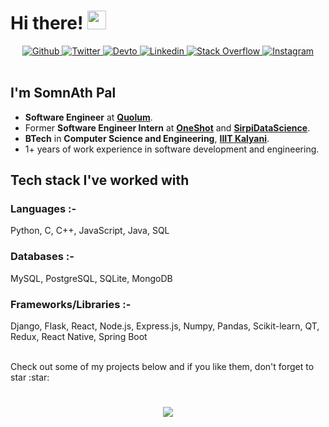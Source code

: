 # Hi there! <img src="https://raw.githubusercontent.com/iampavangandhi/iampavangandhi/master/gifs/Hi.gif" width="30px">

<div align="center">
  <a href="https://github.com/WizArdZ3658" target="_blank">
    <img src="https://img.shields.io/badge/-GitHub-AD5C51?style=flat-square&logo=GitHub&logoColor=white" alt="Github" />
  </a>
  <a href="https://twitter.com/wingman__7" target="_blank">
    <img src="https://img.shields.io/badge/-Twitter-1DA1F2?style=flat-square&logo=Twitter&logoColor=white" alt="Twitter" />
  </a>
  <a href="https://dev.to/wizardz3658" target="_blank">
    <img src="https://img.shields.io/badge/-Dev.to-230809?style=flat-square&logo=Dev.to&logoColor=white" alt="Devto" />
  </a>
  <a href="https://www.linkedin.com/in/skywalker11" target="_blank">
    <img src="https://img.shields.io/badge/-LinkedIn-0077B5?style=flat-square&logo=Linkedin&logoColor=white" alt="Linkedin" />
  </a>
  <a href="https://stackoverflow.com/users/9582533/wingman-7" target="_blank">
<!--     <img src=https://img.shields.io/badge/-Stack%20Overflow-FE7A16?style=for-the-badge&logo=Stack-Overflow&logoColor=white alt="Stack Overflow" style="margin-bottom: 5px;" /> -->
    <img src="https://img.shields.io/badge/-Stack%20Overflow-FE7A16?style=flat-square&logo=Stack-Overflow&logoColor=white" alt="Stack Overflow" />
  </a>
  <a href="https://www.instagram.com/wingman__7" target="_blank">
    <img src="https://img.shields.io/badge/-Instagram-3f729b?style=flat-square&logo=Instagram&logoColor=white" alt="Instagram" />
  </a>  
</div>  

<br/>

## I'm SomnAth Pal
- **Software Engineer** at **[Quolum](https://quolum.com/)**.
- Former **Software Engineer Intern** at **[OneShot](https://www.oneshot.ai)** and **[SirpiDataScience](https://www.sirpi.io)**.
- **BTech** in **Computer Science and Engineering**, **[IIIT Kalyani](http://iiitkalyani.ac.in/)**.
- 1+ years of work experience in software development and engineering.

## Tech stack I've worked with
### Languages :-
Python, C, C++, JavaScript, Java, SQL

### Databases :-
MySQL, PostgreSQL, SQLite, MongoDB

### Frameworks/Libraries :-
Django, Flask, React, Node.js, Express.js, Numpy, Pandas, Scikit-learn, QT, Redux, React Native, Spring Boot

<br/>
Check out some of my projects below and if you like them, don't forget to star :star:

<br/>

#

<div align="center">
  <img src="https://komarev.com/ghpvc/?username=WizArdZ3658&color=blueviolet&style=flat&label=PROFILE+VIEWS" align="center" />
</div>  

